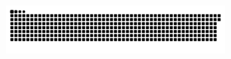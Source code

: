 <picture>
  <source media="(prefers-color-scheme: dark)" srcset="https://raw.githubusercontent.com/MarineHakobyan/MarineHakobyan/0b9f325ff576287c9d312ca4cf7ce8bc283e7a58/github-contribution-grid-snake-dark.svg" />
  <source media="(prefers-color-scheme: light)" srcset="https://raw.githubusercontent.com/MarineHakobyan/MarineHakobyan/0b9f325ff576287c9d312ca4cf7ce8bc283e7a58/github-contribution-grid-snake.svg" />
  <img alt="github-snake" src="https://raw.githubusercontent.com/MarineHakobyan/MarineHakobyan/0b9f325ff576287c9d312ca4cf7ce8bc283e7a58/github-contribution-grid-snake-dark.svg" />
</picture>
